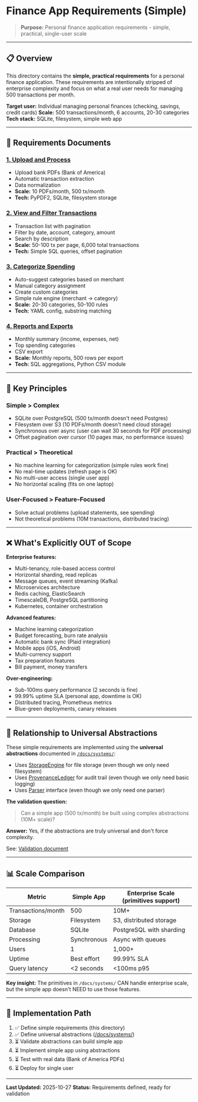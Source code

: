 # Finance App Requirements (Simple)

> **Purpose:** Personal finance application requirements - simple, practical, single-user scale

---

## 📋 Overview

This directory contains the **simple, practical requirements** for a personal finance application. These requirements are intentionally stripped of enterprise complexity and focus on what a real user needs for managing 500 transactions per month.

**Target user:** Individual managing personal finances (checking, savings, credit cards)
**Scale:** 500 transactions/month, 6 accounts, 20-30 categories
**Tech stack:** SQLite, filesystem, simple web app

---

## 📄 Requirements Documents

### [1. Upload and Process](1-upload-and-process.md)
- Upload bank PDFs (Bank of America)
- Automatic transaction extraction
- Data normalization
- **Scale:** 10 PDFs/month, 500 tx/month
- **Tech:** PyPDF2, SQLite, filesystem storage

### [2. View and Filter Transactions](2-view-and-filter-transactions.md)
- Transaction list with pagination
- Filter by date, account, category, amount
- Search by description
- **Scale:** 50-100 tx per page, 6,000 total transactions
- **Tech:** Simple SQL queries, offset pagination

### [3. Categorize Spending](3-categorize-spending.md)
- Auto-suggest categories based on merchant
- Manual category assignment
- Create custom categories
- Simple rule engine (merchant → category)
- **Scale:** 20-30 categories, 50-100 rules
- **Tech:** YAML config, substring matching

### [4. Reports and Exports](4-reports-and-exports.md)
- Monthly summary (income, expenses, net)
- Top spending categories
- CSV export
- **Scale:** Monthly reports, 500 rows per export
- **Tech:** SQL aggregations, Python CSV module

---

## 🎯 Key Principles

### Simple > Complex
- SQLite over PostgreSQL (500 tx/month doesn't need Postgres)
- Filesystem over S3 (10 PDFs/month doesn't need cloud storage)
- Synchronous over async (user can wait 30 seconds for PDF processing)
- Offset pagination over cursor (10 pages max, no performance issues)

### Practical > Theoretical
- No machine learning for categorization (simple rules work fine)
- No real-time updates (refresh page is OK)
- No multi-user access (single user app)
- No horizontal scaling (fits on one laptop)

### User-Focused > Feature-Focused
- Solve actual problems (upload statements, see spending)
- Not theoretical problems (10M transactions, distributed tracing)

---

## ❌ What's Explicitly OUT of Scope

**Enterprise features:**
- Multi-tenancy, role-based access control
- Horizontal sharding, read replicas
- Message queues, event streaming (Kafka)
- Microservices architecture
- Redis caching, ElasticSearch
- TimescaleDB, PostgreSQL partitioning
- Kubernetes, container orchestration

**Advanced features:**
- Machine learning categorization
- Budget forecasting, burn rate analysis
- Automatic bank sync (Plaid integration)
- Mobile apps (iOS, Android)
- Multi-currency support
- Tax preparation features
- Bill payment, money transfers

**Over-engineering:**
- Sub-100ms query performance (2 seconds is fine)
- 99.99% uptime SLA (personal app, downtime is OK)
- Distributed tracing, Prometheus metrics
- Blue-green deployments, canary releases

---

## 🔗 Relationship to Universal Abstractions

These simple requirements are implemented using the **universal abstractions** documented in [`/docs/systems/`](../systems/):

- Uses [StorageEngine](../systems/truth-construction/primitives/StorageEngine.md) for file storage (even though we only need filesystem)
- Uses [ProvenanceLedger](../systems/audit/primitives/ProvenanceLedger.md) for audit trail (even though we only need basic logging)
- Uses [Parser](../systems/truth-construction/primitives/Parser.md) interface (even though we only need one parser)

**The validation question:**
> Can a simple app (500 tx/month) be built using complex abstractions (10M+ scale)?

**Answer:** Yes, if the abstractions are truly universal and don't force complexity.

See: [Validation document](../validation/simple-app-uses-complex-abstractions.md)

---

## 📊 Scale Comparison

| Metric | Simple App | Enterprise Scale (primitives support) |
|--------|------------|--------------------------------------|
| Transactions/month | 500 | 10M+ |
| Storage | Filesystem | S3, distributed storage |
| Database | SQLite | PostgreSQL with sharding |
| Processing | Synchronous | Async with queues |
| Users | 1 | 1,000+ |
| Uptime | Best effort | 99.99% SLA |
| Query latency | <2 seconds | <100ms p95 |

**Key insight:** The primitives in `/docs/systems/` CAN handle enterprise scale, but the simple app doesn't NEED to use those features.

---

## 🚀 Implementation Path

1. ✅ Define simple requirements (this directory)
2. ✅ Define universal abstractions ([/docs/systems/](../systems/))
3. ⏳ Validate abstractions can build simple app
4. ⏳ Implement simple app using abstractions
5. ⏳ Test with real data (Bank of America PDFs)
6. ⏳ Deploy for single user

---

**Last Updated:** 2025-10-27
**Status:** Requirements defined, ready for validation
